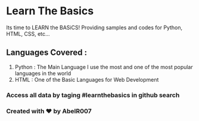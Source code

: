 # Learn The Basics

Its time to LEARN the BASiCS! Providing samples and codes for Python, HTML, CSS, etc... 

## Languages Covered :

1. Python :
The Main Language I use the most and one of the most popular languages in the world
2. HTML :
One of the Basic Languages for Web Development

### Access all data by taging #learnthebasics in github search

### Created with ❤️ by AbelR007
